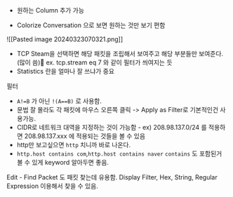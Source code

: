 
- 원하는 Column 추가 가능

- Colorize Conversation 으로 보면 원하는 것만 보기 편함

![[Pasted image 20240323070321.png]]

- TCP Steam을 선택하면 해당 패킷을 조립해서 보여주고 해당 부분들만 보여준다.(많이 씀) ex. tcp.stream eq 7 와 같이 필터가 씌여지는 듯
- Statistics 란을 얼마나 잘 쓰냐가 중요

필터
- `A!=B` 가 아닌 `!(A==B)`  로 사용함. 
- 문법 잘 몰라도 각 패킷에 마우스 오른쪽 클릭 -> Apply as Filter로 기본적인건 사용가능.
- CIDR로 네트워크 대역을 지정하는 것이 가능함 - ex) 208.98.137.0/24  를 적용하면 208.98.137.xxx 에 적용되는 것들을 볼 수 있음
- http만 보고싶으면 `http` 치니까 바로 나온다.
- `http.host contains com`,`http.host contains naver`  `contains` 도 포함된거 볼 수 있게 keyword 알아두면 좋음.

Edit - Find Packet 도 패킷 찾는데 유용함. Display Filter, Hex, String, Regular Expression 이용해서 찾을 수 있음.


 